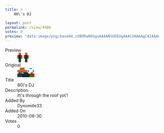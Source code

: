 ```yaml
---
title: >
    80\'s DJ

layout: post
permalink: /view/4486
votes: 0
preview: "data:image/png;base64,iVBORw0KGgoAAAANSUhEUgAAACUAAAAgCAIAAAAaMSbnAAAABnRSTlMA/wD/AP5AXyvrAAAAw0lEQVRIie2WQQ7CIBBFB9PbVFfULRzFHZwJdj0KbO3Oeh1xoaZTQpsx0tY0/BVD//DSH0iGhfCAj7w+QUrC3JL7kSjtB8pBGRXzhOmlbV9raVth+ry8Kqq9Pjr1Xjt18TovbvM8pb3PlL8rztOpGjOcqpflLcEY89gQqeQ8aQrIA+i9AsC37Vvfl8IrvH/iVcygyqZN2BOmP1Ha957n2jyG55emOSdNXXelnEVp33uehVd4hTdoNA/yiQGLKEr72v/3BKUVMdYfwWjDAAAAAElFTkSuQmCC"
---
```

<dl class="side-by-side">
<dt>Preview</dt>
<dd>
    <img class="preview" src="data:image/png;base64,iVBORw0KGgoAAAANSUhEUgAAACUAAAAgCAIAAAAaMSbnAAAABnRSTlMA/wD/AP5AXyvrAAAAw0lEQVRIie2WQQ7CIBBFB9PbVFfULRzFHZwJdj0KbO3Oeh1xoaZTQpsx0tY0/BVD//DSH0iGhfCAj7w+QUrC3JL7kSjtB8pBGRXzhOmlbV9raVth+ry8Kqq9Pjr1Xjt18TovbvM8pb3PlL8rztOpGjOcqpflLcEY89gQqeQ8aQrIA+i9AsC37Vvfl8IrvH/iVcygyqZN2BOmP1Ha957n2jyG55emOSdNXXelnEVp33uehVd4hTdoNA/yiQGLKEr72v/3BKUVMdYfwWjDAAAAAElFTkSuQmCC">
</dd>
<dt>Original</dt>
<dd>
    <img class="preview" src="data:image/png;base64,iVBORw0KGgoAAAANSUhEUgAAAEAAAAAgCAYAAACinX6EAAAA2klEQVR42u2ZWw6EIAxFu5/5ZE/sieXMv3vqADMqMkagYBS8JCcxqE17wkMDUaK99YtroN4bBFwtwBg+ZHwBxIdgBGANgAAIuLLAZoL8nKa6eS2JAQEZSbpGNAVJT76vpQB7wTPS+kUx7jACfMKKFyQSxDEgIC/JrL6hp8A3/krzRfDx2+BdmlKKQ7TWG9wz4fVfQfadKgqGuR/qrX+OUgIcxu6zjljMLwAEDC0gvr8ToC8BcUGl0MnEBZcCARAAARAAARAAAf0KSB6M1B6cPF7A3rd+CRDQuYAP5To56JRiTJ4AAAAASUVORK5CYII=">
</dd>
<dt>Title</dt>
<dd>80\'s DJ</dd>
<dt>Description</dt>
<dd>it\'s through the roof yo\'!</dd>
<dt>Added By</dt>
<dd>Dynomite33</dd>
<dt>Added On</dt>
<dd>2010-09-30</dd>
<dt>Votes</dt>
<dd>0</dd>
</dl>
